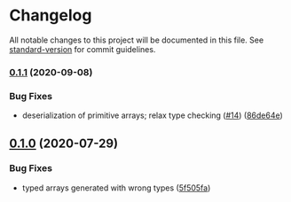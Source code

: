 # Changelog

All notable changes to this project will be documented in this file. See [standard-version](https://github.com/conventional-changelog/standard-version) for commit guidelines.

### [0.1.1](https://github.com/osrf/romi-js-core-interfaces/compare/v0.1.0...v0.1.1) (2020-09-08)


### Bug Fixes

* deserialization of primitive arrays; relax type checking ([#14](https://github.com/osrf/romi-js-core-interfaces/issues/14)) ([86de64e](https://github.com/osrf/romi-js-core-interfaces/commit/86de64ed120ab1f965ea7c40445f5176523acb2a))

## [0.1.0](https://github.com/osrf/romi-js-core-interfaces/compare/v0.0.2-alpha.7...v0.1.0) (2020-07-29)


### Bug Fixes

* typed arrays generated with wrong types ([5f505fa](https://github.com/osrf/romi-js-core-interfaces/commit/5f505fa0f84a703d410bfb7864c37363440ffaad))
